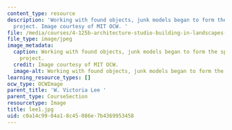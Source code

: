 ```yaml
---
content_type: resource
description: 'Working with found objects, junk models began to form the space of the
  project. Image courtesy of MIT OCW. '
file: /media/courses/4-125b-architecture-studio-building-in-landscapes-fall-2005/c0a14c9904a18c45086e7b4369953458_lee1.jpg
file_type: image/jpeg
image_metadata:
  caption: Working with found objects, junk models began to form the space of the
    project.
  credit: Image courtesy of MIT OCW.
  image-alt: Working with found objects, junk models began to form the space.
learning_resource_types: []
ocw_type: OCWImage
parent_title: 'W. Victoria Lee '
parent_type: CourseSection
resourcetype: Image
title: lee1.jpg
uid: c0a14c99-04a1-8c45-086e-7b4369953458
---
```

